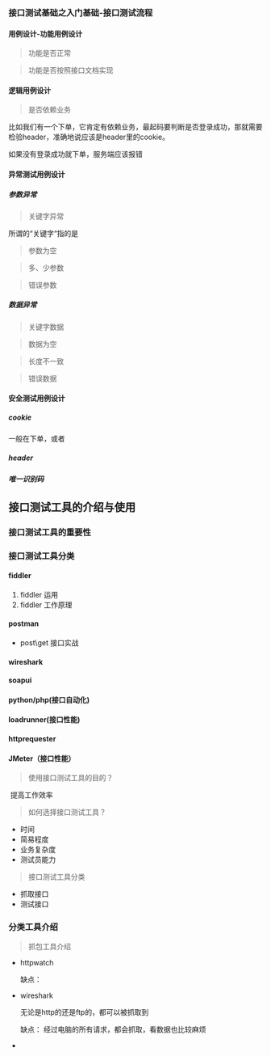 ### 接口测试基础之入门基础-接口测试流程

#### 用例设计-功能用例设计

> 功能是否正常



> 功能是否按照接口文档实现

#### 逻辑用例设计

> 是否依赖业务

比如我们有一个下单，它肯定有依赖业务，最起码要判断是否登录成功，那就需要检验header，准确地说应该是header里的cookie。

如果没有登录成功就下单，服务端应该报错

#### 异常测试用例设计

##### 参数异常

> 关键字异常

所谓的“关键字“指的是

> 参数为空



> 多、少参数



>错误参数



##### 数据异常

> 关键字数据



> 数据为空



> 长度不一致



> 错误数据



#### 安全测试用例设计

##### cookie

一般在下单，或者

##### header

##### 唯一识别码

## 接口测试工具的介绍与使用

### 接口测试工具的重要性

### 接口测试工具分类

#### fiddler

1. fiddler 运用
2. fiddler 工作原理

#### postman

* post\get 接口实战

#### wireshark

#### soapui

#### python/php(接口自动化)

#### loadrunner(接口性能)

#### httprequester

#### JMeter（接口性能）

> 使用接口测试工具的目的？

​     提高工作效率

> 如何选择接口测试工具？

* 时间
* 简易程度
* 业务复杂度
* 测试员能力

> 接口测试工具分类

* 抓取接口
* 测试接口

### 分类工具介绍

> 抓包工具介绍

* httpwatch

  缺点：

* wireshark

  无论是http的还是ftp的，都可以被抓取到

  缺点： 经过电脑的所有请求，都会抓取，看数据也比较麻烦

* 



